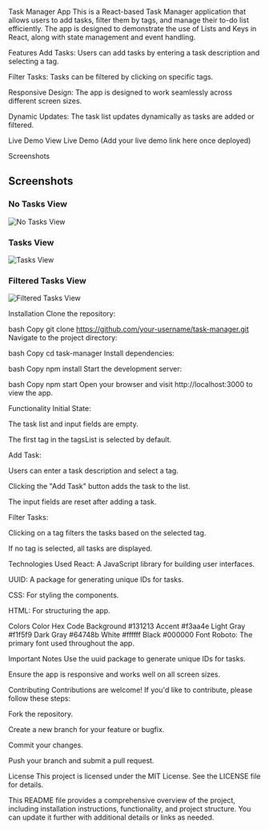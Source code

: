Task Manager App
This is a React-based Task Manager application that allows users to add tasks, filter them by tags, and manage their to-do list efficiently. The app is designed to demonstrate the use of Lists and Keys in React, along with state management and event handling.

Features
Add Tasks: Users can add tasks by entering a task description and selecting a tag.

Filter Tasks: Tasks can be filtered by clicking on specific tags.

Responsive Design: The app is designed to work seamlessly across different screen sizes.

Dynamic Updates: The task list updates dynamically as tasks are added or filtered.

Live Demo
View Live Demo (Add your live demo link here once deployed)

Screenshots
## Screenshots

### No Tasks View
![No Tasks View](https://raw.githubusercontent.com/your-username/task-manager/main/screenshots/no-tasks-view.png)

### Tasks View
![Tasks View](https://raw.githubusercontent.com/your-username/task-manager/main/screenshots/tasks-view.png)

### Filtered Tasks View
![Filtered Tasks View](https://raw.githubusercontent.com/your-username/task-manager/main/screenshots/filtered-tasks-view.png)

Installation
Clone the repository:

bash
Copy
git clone https://github.com/your-username/task-manager.git
Navigate to the project directory:

bash
Copy
cd task-manager
Install dependencies:

bash
Copy
npm install
Start the development server:

bash
Copy
npm start
Open your browser and visit http://localhost:3000 to view the app.

Functionality
Initial State:

The task list and input fields are empty.

The first tag in the tagsList is selected by default.

Add Task:

Users can enter a task description and select a tag.

Clicking the "Add Task" button adds the task to the list.

The input fields are reset after adding a task.

Filter Tasks:

Clicking on a tag filters the tasks based on the selected tag.

If no tag is selected, all tasks are displayed.



Technologies Used
React: A JavaScript library for building user interfaces.

UUID: A package for generating unique IDs for tasks.

CSS: For styling the components.

HTML: For structuring the app.

Colors
Color	Hex Code
Background	#131213
Accent	#f3aa4e
Light Gray	#f1f5f9
Dark Gray	#64748b
White	#ffffff
Black	#000000
Font
Roboto: The primary font used throughout the app.

Important Notes
Use the uuid package to generate unique IDs for tasks.

Ensure the app is responsive and works well on all screen sizes.

Contributing
Contributions are welcome! If you'd like to contribute, please follow these steps:

Fork the repository.

Create a new branch for your feature or bugfix.

Commit your changes.

Push your branch and submit a pull request.

License
This project is licensed under the MIT License. See the LICENSE file for details.

This README file provides a comprehensive overview of the project, including installation instructions, functionality, and project structure. You can update it further with additional details or links as needed.

